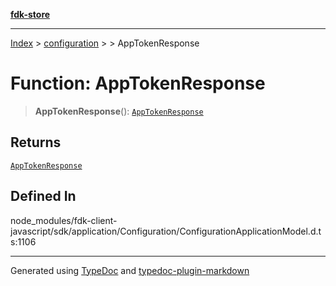 [**fdk-store**](../../../README.md)
***

[Index](../../../API.md) > [configuration](../../README.md) > [<internal>](../README.md) > AppTokenResponse

# Function: AppTokenResponse

> **AppTokenResponse**(): [`AppTokenResponse`](../type-aliases/type-alias.AppTokenResponse.md)

## Returns

[`AppTokenResponse`](../type-aliases/type-alias.AppTokenResponse.md)

## Defined In

node\_modules/fdk-client-javascript/sdk/application/Configuration/ConfigurationApplicationModel.d.ts:1106

***
Generated using [TypeDoc](https://typedoc.org/) and [typedoc-plugin-markdown](https://www.npmjs.com/package/typedoc-plugin-markdown)
